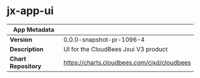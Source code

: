 # jx-app-ui

|App Metadata||
|---|---|
| **Version** | 0.0.0-snapshot-pr-1096-4 |
| **Description** | UI for the CloudBees Jxui V3 product |
| **Chart Repository** | https://charts.cloudbees.com/cjxd/cloudbees |
